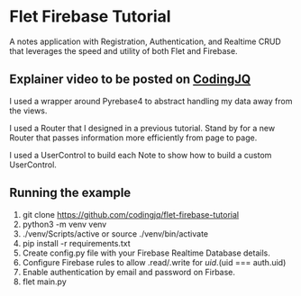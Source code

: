 # Flet Firebase Tutorial
A notes application with Registration, Authentication, and Realtime CRUD that leverages the speed
and utility of both Flet and Firebase.

## Explainer video to be posted on [CodingJQ](https://youtube.com/@codingjq)

I used a wrapper around Pyrebase4 to abstract handling my data away from the views.

I used a Router that I designed in a previous tutorial. Stand by for a new Router that passes information
more efficiently from page to page.

I used a UserControl to build each Note to show how to build a custom UserControl.


## Running the example

1. git clone https://github.com/codingjq/flet-firebase-tutorial
2. python3 -m venv venv
3. ./venv/Scripts/active or source ./venv/bin/activate
4. pip install -r requirements.txt
5. Create config.py file with your Firebase Realtime Database details.
6. Configure Firebase rules to allow .read/.write for $uid. ($uid === auth.uid)
7. Enable authentication by email and password on Firbase. 
8. flet main.py